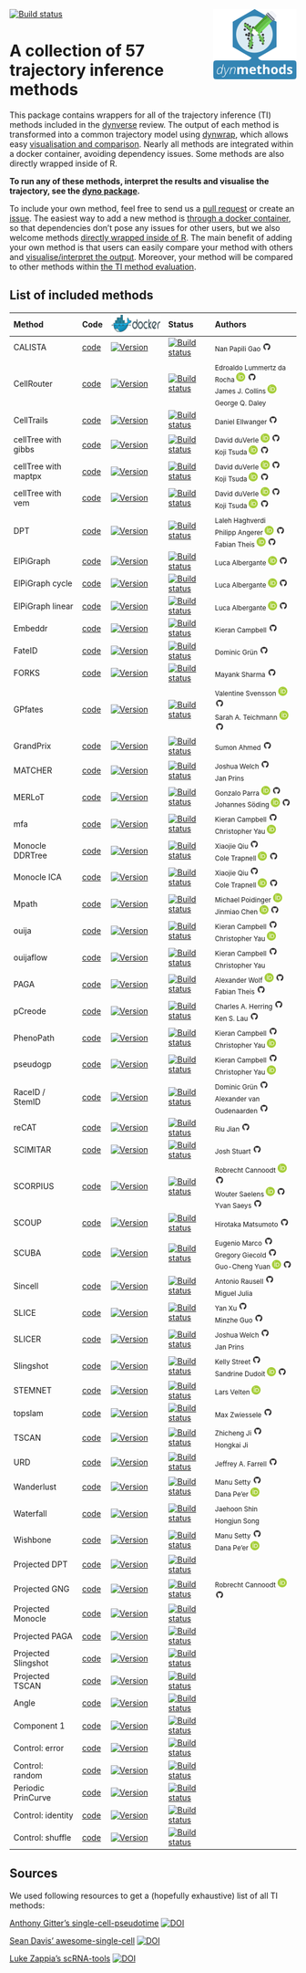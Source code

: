 
<!-- README.md is generated from README.Rmd. Please edit that file -->

<img src="man/figures/logo.png" align="right" /> [![Build
status](https://travis-ci.org/dynverse/dynmethods.svg?branch=master)](https://travis-ci.org/dynverse/dynmethods)

# A collection of 57 trajectory inference methods

This package contains wrappers for all of the trajectory inference (TI)
methods included in the
[dynverse](https://www.github.com/dynverse/dynverse) review. The output
of each method is transformed into a common trajectory model using
[dynwrap](https://www.github.com/dynverse/dynwrap), which allows easy
[visualisation and comparison](https://www.github.com/dynverse/dynplot).
Nearly all methods are integrated within a docker container, avoiding
dependency issues. Some methods are also directly wrapped inside of R.

**To run any of these methods, interpret the results and visualise the
trajectory, see the [dyno
package](https://www.github.com/dynverse/dyno).**

To include your own method, feel free to send us a [pull
request](https://github.com/dynverse/dynmethods/pulls) or create an
[issue](https://github.com/dynverse/dynmethods/labels/new%20method). The
easiest way to add a new method is [through a docker
container](https://dynverse.github.io/dynwrap/articles/create_ti_method_docker.html),
so that dependencies don’t pose any issues for other users, but we also
welcome methods [directly wrapped inside of
R](https://dynverse.github.io/dynwrap/articles/create_ti_method_r.html).
The main benefit of adding your own method is that users can easily
compare your method with others and [visualise/interpret the
output](https://www.github.com/dynverse/dyno). Moreover, your method
will be compared to other methods within [the TI method
evaluation](https://doi.org/10.1101/276907).

## List of included methods

| Method               | Code                                                       | <a href='https://hub.docker.com/u/dynverse/'><img src='man/figures/docker_logo.png' height='30'></a>                                    | Status                                                                                                                                            | Authors                                                                                                                                                                                                                                                                                                                                                                                                                                                                                                                                                                                  |
| :------------------- | :--------------------------------------------------------- | :-------------------------------------------------------------------------------------------------------------------------------------- | :------------------------------------------------------------------------------------------------------------------------------------------------ | :--------------------------------------------------------------------------------------------------------------------------------------------------------------------------------------------------------------------------------------------------------------------------------------------------------------------------------------------------------------------------------------------------------------------------------------------------------------------------------------------------------------------------------------------------------------------------------------- |
| CALISTA              | [code](https://github.com/dynverse/ti_calista)             | [![Version](https://img.shields.io/badge/Docker-v0.1.4-blue.svg?logo=docker)](https://hub.docker.com/r/dynverse/ti_calista)             | [![Build status](https://travis-ci.org/dynverse/ti_calista.svg?branch=master)](https://travis-ci.org/dynverse/ti_calista)                         | <sub>Nan Papili Gao <a href='https://github.com/nanp'><img src='man/figures/github_logo.png' height='16'></a></sub>                                                                                                                                                                                                                                                                                                                                                                                                                                                                      |
| CellRouter           | [code](https://github.com/dynverse/ti_cellrouter)          | [![Version](https://img.shields.io/badge/Docker-v0.1.2-blue.svg?logo=docker)](https://hub.docker.com/r/dynverse/ti_cellrouter)          | [![Build status](https://travis-ci.org/dynverse/ti_cellrouter.svg?branch=master)](https://travis-ci.org/dynverse/ti_cellrouter)                   | <sub>Edroaldo Lummertz da Rocha <a href='https://orcid.org/0000-0003-0537-4223'><img src='man/figures/orcid_logo.svg' height='16'></a> <a href='https://github.com/edroaldo'><img src='man/figures/github_logo.png' height='16'></a></sub><br><sub>James J. Collins <a href='https://orcid.org/0000-0003-0537-4223'><img src='man/figures/orcid_logo.svg' height='16'></a></sub><br><sub>George Q. Daley</sub>                                                                                                                                                                           |
| CellTrails           | [code](https://github.com/dynverse/ti_celltrails)          | [![Version](https://img.shields.io/badge/Docker-v0.1.1-blue.svg?logo=docker)](https://hub.docker.com/r/dynverse/ti_celltrails)          | [![Build status](https://travis-ci.org/dynverse/ti_celltrails.svg?branch=master)](https://travis-ci.org/dynverse/ti_celltrails)                   | <sub>Daniel Ellwanger <a href='https://github.com/dcellwanger'><img src='man/figures/github_logo.png' height='16'></a></sub>                                                                                                                                                                                                                                                                                                                                                                                                                                                             |
| cellTree with gibbs  | [code](https://github.com/dynverse/ti_celltree_gibbs)      | [![Version](https://img.shields.io/badge/Docker-v0.1.1-blue.svg?logo=docker)](https://hub.docker.com/r/dynverse/ti_celltree_gibbs)      | [![Build status](https://travis-ci.org/dynverse/ti_celltree_gibbs.svg?branch=master)](https://travis-ci.org/dynverse/ti_celltree_gibbs)           | <sub>David duVerle <a href='https://orcid.org/0000-0003-2836-0502'><img src='man/figures/orcid_logo.svg' height='16'></a> <a href='https://github.com/david-duverle'><img src='man/figures/github_logo.png' height='16'></a></sub><br><sub>Koji Tsuda <a href='https://orcid.org/0000-0002-4288-1606'><img src='man/figures/orcid_logo.svg' height='16'></a> <a href='https://github.com/tsudalab'><img src='man/figures/github_logo.png' height='16'></a></sub>                                                                                                                         |
| cellTree with maptpx | [code](https://github.com/dynverse/ti_celltree_maptpx)     | [![Version](https://img.shields.io/badge/Docker-v0.1.1-blue.svg?logo=docker)](https://hub.docker.com/r/dynverse/ti_celltree_maptpx)     | [![Build status](https://travis-ci.org/dynverse/ti_celltree_maptpx.svg?branch=master)](https://travis-ci.org/dynverse/ti_celltree_maptpx)         | <sub>David duVerle <a href='https://orcid.org/0000-0003-2836-0502'><img src='man/figures/orcid_logo.svg' height='16'></a> <a href='https://github.com/david-duverle'><img src='man/figures/github_logo.png' height='16'></a></sub><br><sub>Koji Tsuda <a href='https://orcid.org/0000-0002-4288-1606'><img src='man/figures/orcid_logo.svg' height='16'></a> <a href='https://github.com/tsudalab'><img src='man/figures/github_logo.png' height='16'></a></sub>                                                                                                                         |
| cellTree with vem    | [code](https://github.com/dynverse/ti_celltree_vem)        | [![Version](https://img.shields.io/badge/Docker-v0.1.1-blue.svg?logo=docker)](https://hub.docker.com/r/dynverse/ti_celltree_vem)        | [![Build status](https://travis-ci.org/dynverse/ti_celltree_vem.svg?branch=master)](https://travis-ci.org/dynverse/ti_celltree_vem)               | <sub>David duVerle <a href='https://orcid.org/0000-0003-2836-0502'><img src='man/figures/orcid_logo.svg' height='16'></a> <a href='https://github.com/david-duverle'><img src='man/figures/github_logo.png' height='16'></a></sub><br><sub>Koji Tsuda <a href='https://orcid.org/0000-0002-4288-1606'><img src='man/figures/orcid_logo.svg' height='16'></a> <a href='https://github.com/tsudalab'><img src='man/figures/github_logo.png' height='16'></a></sub>                                                                                                                         |
| DPT                  | [code](https://github.com/dynverse/ti_dpt)                 | [![Version](https://img.shields.io/badge/Docker-v0.1.1-blue.svg?logo=docker)](https://hub.docker.com/r/dynverse/ti_dpt)                 | [![Build status](https://travis-ci.org/dynverse/ti_dpt.svg?branch=master)](https://travis-ci.org/dynverse/ti_dpt)                                 | <sub>Laleh Haghverdi</sub><br><sub>Philipp Angerer <a href='https://orcid.org/0000-0002-0369-2888'><img src='man/figures/orcid_logo.svg' height='16'></a> <a href='https://github.com/flying-sheep'><img src='man/figures/github_logo.png' height='16'></a></sub><br><sub>Fabian Theis <a href='https://orcid.org/0000-0002-2419-1943'><img src='man/figures/orcid_logo.svg' height='16'></a> <a href='https://github.com/theislab'><img src='man/figures/github_logo.png' height='16'></a></sub>                                                                                        |
| ElPiGraph            | [code](https://github.com/dynverse/ti_elpigraph)           | [![Version](https://img.shields.io/badge/Docker-v0.1.1-blue.svg?logo=docker)](https://hub.docker.com/r/dynverse/ti_elpigraph)           | [![Build status](https://travis-ci.org/dynverse/ti_elpigraph.svg?branch=master)](https://travis-ci.org/dynverse/ti_elpigraph)                     | <sub>Luca Albergante <a href='https://orcid.org/0000-0001-8151-6989'><img src='man/figures/orcid_logo.svg' height='16'></a> <a href='https://github.com/Albluca'><img src='man/figures/github_logo.png' height='16'></a></sub>                                                                                                                                                                                                                                                                                                                                                           |
| ElPiGraph cycle      | [code](https://github.com/dynverse/ti_elpicycle)           | [![Version](https://img.shields.io/badge/Docker-v0.1.1-blue.svg?logo=docker)](https://hub.docker.com/r/dynverse/ti_elpicycle)           | [![Build status](https://travis-ci.org/dynverse/ti_elpicycle.svg?branch=master)](https://travis-ci.org/dynverse/ti_elpicycle)                     | <sub>Luca Albergante <a href='https://orcid.org/0000-0001-8151-6989'><img src='man/figures/orcid_logo.svg' height='16'></a> <a href='https://github.com/Albluca'><img src='man/figures/github_logo.png' height='16'></a></sub>                                                                                                                                                                                                                                                                                                                                                           |
| ElPiGraph linear     | [code](https://github.com/dynverse/ti_elpilinear)          | [![Version](https://img.shields.io/badge/Docker-v0.1.2-blue.svg?logo=docker)](https://hub.docker.com/r/dynverse/ti_elpilinear)          | [![Build status](https://travis-ci.org/dynverse/ti_elpilinear.svg?branch=master)](https://travis-ci.org/dynverse/ti_elpilinear)                   | <sub>Luca Albergante <a href='https://orcid.org/0000-0001-8151-6989'><img src='man/figures/orcid_logo.svg' height='16'></a> <a href='https://github.com/Albluca'><img src='man/figures/github_logo.png' height='16'></a></sub>                                                                                                                                                                                                                                                                                                                                                           |
| Embeddr              | [code](https://github.com/dynverse/ti_embeddr)             | [![Version](https://img.shields.io/badge/Docker-v0.1.1-blue.svg?logo=docker)](https://hub.docker.com/r/dynverse/ti_embeddr)             | [![Build status](https://travis-ci.org/dynverse/ti_embeddr.svg?branch=master)](https://travis-ci.org/dynverse/ti_embeddr)                         | <sub>Kieran Campbell <a href='https://github.com/kieranrcampbell'><img src='man/figures/github_logo.png' height='16'></a></sub>                                                                                                                                                                                                                                                                                                                                                                                                                                                          |
| FateID               | [code](https://github.com/dynverse/ti_fateid)              | [![Version](https://img.shields.io/badge/Docker-v0.1.2-blue.svg?logo=docker)](https://hub.docker.com/r/dynverse/ti_fateid)              | [![Build status](https://travis-ci.org/dynverse/ti_fateid.svg?branch=master)](https://travis-ci.org/dynverse/ti_fateid)                           | <sub>Dominic Grün <a href='https://github.com/dgrun'><img src='man/figures/github_logo.png' height='16'></a></sub>                                                                                                                                                                                                                                                                                                                                                                                                                                                                       |
| FORKS                | [code](https://github.com/dynverse/ti_forks)               | [![Version](https://img.shields.io/badge/Docker-v0.1.1-blue.svg?logo=docker)](https://hub.docker.com/r/dynverse/ti_forks)               | [![Build status](https://travis-ci.org/dynverse/ti_forks.svg?branch=master)](https://travis-ci.org/dynverse/ti_forks)                             | <sub>Mayank Sharma <a href='https://github.com/macsharma'><img src='man/figures/github_logo.png' height='16'></a></sub>                                                                                                                                                                                                                                                                                                                                                                                                                                                                  |
| GPfates              | [code](https://github.com/dynverse/ti_gpfates)             | [![Version](https://img.shields.io/badge/Docker-v0.1.1-blue.svg?logo=docker)](https://hub.docker.com/r/dynverse/ti_gpfates)             | [![Build status](https://travis-ci.org/dynverse/ti_gpfates.svg?branch=master)](https://travis-ci.org/dynverse/ti_gpfates)                         | <sub>Valentine Svensson <a href='https://orcid.org/0000-0002-9217-2330'><img src='man/figures/orcid_logo.svg' height='16'></a> <a href='https://github.com/vals'><img src='man/figures/github_logo.png' height='16'></a></sub><br><sub>Sarah A. Teichmann <a href='https://orcid.org/0000-0002-6294-6366'><img src='man/figures/orcid_logo.svg' height='16'></a> <a href='https://github.com/Teichlab'><img src='man/figures/github_logo.png' height='16'></a></sub>                                                                                                                     |
| GrandPrix            | [code](https://github.com/dynverse/ti_grandprix)           | [![Version](https://img.shields.io/badge/Docker-v0.1.2-blue.svg?logo=docker)](https://hub.docker.com/r/dynverse/ti_grandprix)           | [![Build status](https://travis-ci.org/dynverse/ti_grandprix.svg?branch=master)](https://travis-ci.org/dynverse/ti_grandprix)                     | <sub>Sumon Ahmed <a href='https://github.com/sumonahmedUoM'><img src='man/figures/github_logo.png' height='16'></a></sub>                                                                                                                                                                                                                                                                                                                                                                                                                                                                |
| MATCHER              | [code](https://github.com/dynverse/ti_matcher)             | [![Version](https://img.shields.io/badge/Docker-v0.1.1-blue.svg?logo=docker)](https://hub.docker.com/r/dynverse/ti_matcher)             | [![Build status](https://travis-ci.org/dynverse/ti_matcher.svg?branch=master)](https://travis-ci.org/dynverse/ti_matcher)                         | <sub>Joshua Welch <a href='https://github.com/jw156605'><img src='man/figures/github_logo.png' height='16'></a></sub><br><sub>Jan Prins</sub>                                                                                                                                                                                                                                                                                                                                                                                                                                            |
| MERLoT               | [code](https://github.com/dynverse/ti_merlot)              | [![Version](https://img.shields.io/badge/Docker-v0.1.1-blue.svg?logo=docker)](https://hub.docker.com/r/dynverse/ti_merlot)              | [![Build status](https://travis-ci.org/dynverse/ti_merlot.svg?branch=master)](https://travis-ci.org/dynverse/ti_merlot)                           | <sub>Gonzalo Parra <a href='https://orcid.org/0000-0003-2446-016X'><img src='man/figures/orcid_logo.svg' height='16'></a> <a href='https://github.com/gonzaparra'><img src='man/figures/github_logo.png' height='16'></a></sub><br><sub>Johannes Söding <a href='https://orcid.org/0000-0001-9642-8244'><img src='man/figures/orcid_logo.svg' height='16'></a> <a href='https://github.com/soedinglab'><img src='man/figures/github_logo.png' height='16'></a></sub>                                                                                                                     |
| mfa                  | [code](https://github.com/dynverse/ti_mfa)                 | [![Version](https://img.shields.io/badge/Docker-v0.1.2-blue.svg?logo=docker)](https://hub.docker.com/r/dynverse/ti_mfa)                 | [![Build status](https://travis-ci.org/dynverse/ti_mfa.svg?branch=master)](https://travis-ci.org/dynverse/ti_mfa)                                 | <sub>Kieran Campbell <a href='https://github.com/kieranrcampbell'><img src='man/figures/github_logo.png' height='16'></a></sub><br><sub>Christopher Yau <a href='https://orcid.org/0000-0001-7615-8523'><img src='man/figures/orcid_logo.svg' height='16'></a></sub>                                                                                                                                                                                                                                                                                                                     |
| Monocle DDRTree      | [code](https://github.com/dynverse/ti_monocle_ddrtree)     | [![Version](https://img.shields.io/badge/Docker-v0.1.1-blue.svg?logo=docker)](https://hub.docker.com/r/dynverse/ti_monocle_ddrtree)     | [![Build status](https://travis-ci.org/dynverse/ti_monocle_ddrtree.svg?branch=master)](https://travis-ci.org/dynverse/ti_monocle_ddrtree)         | <sub>Xiaojie Qiu <a href='https://github.com/Xiaojieqiu'><img src='man/figures/github_logo.png' height='16'></a></sub><br><sub>Cole Trapnell <a href='https://orcid.org/0000-0002-8105-4347'><img src='man/figures/orcid_logo.svg' height='16'></a> <a href='https://github.com/ctrapnell'><img src='man/figures/github_logo.png' height='16'></a></sub>                                                                                                                                                                                                                                 |
| Monocle ICA          | [code](https://github.com/dynverse/ti_monocle_ica)         | [![Version](https://img.shields.io/badge/Docker-v0.1.1-blue.svg?logo=docker)](https://hub.docker.com/r/dynverse/ti_monocle_ica)         | [![Build status](https://travis-ci.org/dynverse/ti_monocle_ica.svg?branch=master)](https://travis-ci.org/dynverse/ti_monocle_ica)                 | <sub>Xiaojie Qiu <a href='https://github.com/Xiaojieqiu'><img src='man/figures/github_logo.png' height='16'></a></sub><br><sub>Cole Trapnell <a href='https://orcid.org/0000-0002-8105-4347'><img src='man/figures/orcid_logo.svg' height='16'></a> <a href='https://github.com/ctrapnell'><img src='man/figures/github_logo.png' height='16'></a></sub>                                                                                                                                                                                                                                 |
| Mpath                | [code](https://github.com/dynverse/ti_mpath)               | [![Version](https://img.shields.io/badge/Docker-v0.1.2-blue.svg?logo=docker)](https://hub.docker.com/r/dynverse/ti_mpath)               | [![Build status](https://travis-ci.org/dynverse/ti_mpath.svg?branch=master)](https://travis-ci.org/dynverse/ti_mpath)                             | <sub>Michael Poidinger <a href='https://orcid.org/0000-0002-1047-2277'><img src='man/figures/orcid_logo.svg' height='16'></a></sub><br><sub>Jinmiao Chen <a href='https://orcid.org/0000-0001-7547-6423'><img src='man/figures/orcid_logo.svg' height='16'></a> <a href='https://github.com/jinmiaochen'><img src='man/figures/github_logo.png' height='16'></a></sub>                                                                                                                                                                                                                   |
| ouija                | [code](https://github.com/dynverse/ti_ouija)               | [![Version](https://img.shields.io/badge/Docker-v0.1.1-blue.svg?logo=docker)](https://hub.docker.com/r/dynverse/ti_ouija)               | [![Build status](https://travis-ci.org/dynverse/ti_ouija.svg?branch=master)](https://travis-ci.org/dynverse/ti_ouija)                             | <sub>Kieran Campbell <a href='https://github.com/kieranrcampbell'><img src='man/figures/github_logo.png' height='16'></a></sub><br><sub>Christopher Yau <a href='https://orcid.org/0000-0001-7615-8523'><img src='man/figures/orcid_logo.svg' height='16'></a></sub>                                                                                                                                                                                                                                                                                                                     |
| ouijaflow            | [code](https://github.com/dynverse/ti_ouijaflow)           | [![Version](https://img.shields.io/badge/Docker-v0.1.1-blue.svg?logo=docker)](https://hub.docker.com/r/dynverse/ti_ouijaflow)           | [![Build status](https://travis-ci.org/dynverse/ti_ouijaflow.svg?branch=master)](https://travis-ci.org/dynverse/ti_ouijaflow)                     | <sub>Kieran Campbell <a href='https://github.com/kieranrcampbell'><img src='man/figures/github_logo.png' height='16'></a></sub><br><sub>Christopher Yau</sub>                                                                                                                                                                                                                                                                                                                                                                                                                            |
| PAGA                 | [code](https://github.com/dynverse/ti_paga)                | [![Version](https://img.shields.io/badge/Docker-v0.1.2-blue.svg?logo=docker)](https://hub.docker.com/r/dynverse/ti_paga)                | [![Build status](https://travis-ci.org/dynverse/ti_paga.svg?branch=master)](https://travis-ci.org/dynverse/ti_paga)                               | <sub>Alexander Wolf <a href='https://orcid.org/0000-0002-8760-7838'><img src='man/figures/orcid_logo.svg' height='16'></a> <a href='https://github.com/falexwolf'><img src='man/figures/github_logo.png' height='16'></a></sub><br><sub>Fabian Theis <a href='https://github.com/theislab'><img src='man/figures/github_logo.png' height='16'></a></sub>                                                                                                                                                                                                                                 |
| pCreode              | [code](https://github.com/dynverse/ti_pcreode)             | [![Version](https://img.shields.io/badge/Docker-v0.1.1-blue.svg?logo=docker)](https://hub.docker.com/r/dynverse/ti_pcreode)             | [![Build status](https://travis-ci.org/dynverse/ti_pcreode.svg?branch=master)](https://travis-ci.org/dynverse/ti_pcreode)                         | <sub>Charles A. Herring <a href='https://github.com/herrinca'><img src='man/figures/github_logo.png' height='16'></a></sub><br><sub>Ken S. Lau <a href='https://github.com/KenLauLab'><img src='man/figures/github_logo.png' height='16'></a></sub>                                                                                                                                                                                                                                                                                                                                      |
| PhenoPath            | [code](https://github.com/dynverse/ti_phenopath)           | [![Version](https://img.shields.io/badge/Docker-v0.1.1-blue.svg?logo=docker)](https://hub.docker.com/r/dynverse/ti_phenopath)           | [![Build status](https://travis-ci.org/dynverse/ti_phenopath.svg?branch=master)](https://travis-ci.org/dynverse/ti_phenopath)                     | <sub>Kieran Campbell <a href='https://github.com/kieranrcampbell'><img src='man/figures/github_logo.png' height='16'></a></sub><br><sub>Christopher Yau <a href='https://orcid.org/0000-0001-7615-8523'><img src='man/figures/orcid_logo.svg' height='16'></a></sub>                                                                                                                                                                                                                                                                                                                     |
| pseudogp             | [code](https://github.com/dynverse/ti_pseudogp)            | [![Version](https://img.shields.io/badge/Docker-v0.1.1-blue.svg?logo=docker)](https://hub.docker.com/r/dynverse/ti_pseudogp)            | [![Build status](https://travis-ci.org/dynverse/ti_pseudogp.svg?branch=master)](https://travis-ci.org/dynverse/ti_pseudogp)                       | <sub>Kieran Campbell <a href='https://github.com/kieranrcampbell'><img src='man/figures/github_logo.png' height='16'></a></sub><br><sub>Christopher Yau <a href='https://orcid.org/0000-0001-7615-8523'><img src='man/figures/orcid_logo.svg' height='16'></a></sub>                                                                                                                                                                                                                                                                                                                     |
| RaceID / StemID      | [code](https://github.com/dynverse/ti_raceid_stemid)       | [![Version](https://img.shields.io/badge/Docker-v0.1.1-blue.svg?logo=docker)](https://hub.docker.com/r/dynverse/ti_raceid_stemid)       | [![Build status](https://travis-ci.org/dynverse/ti_raceid_stemid.svg?branch=master)](https://travis-ci.org/dynverse/ti_raceid_stemid)             | <sub>Dominic Grün <a href='https://github.com/dgrun'><img src='man/figures/github_logo.png' height='16'></a></sub><br><sub>Alexander van Oudenaarden <a href='https://github.com/avolab'><img src='man/figures/github_logo.png' height='16'></a></sub>                                                                                                                                                                                                                                                                                                                                   |
| reCAT                | [code](https://github.com/dynverse/ti_recat)               | [![Version](https://img.shields.io/badge/Docker-v0.1.1-blue.svg?logo=docker)](https://hub.docker.com/r/dynverse/ti_recat)               | [![Build status](https://travis-ci.org/dynverse/ti_recat.svg?branch=master)](https://travis-ci.org/dynverse/ti_recat)                             | <sub>Riu Jian <a href='https://github.com/louhzmaki'><img src='man/figures/github_logo.png' height='16'></a></sub>                                                                                                                                                                                                                                                                                                                                                                                                                                                                       |
| SCIMITAR             | [code](https://github.com/dynverse/ti_scimitar)            | [![Version](https://img.shields.io/badge/Docker-v0.1.1-blue.svg?logo=docker)](https://hub.docker.com/r/dynverse/ti_scimitar)            | [![Build status](https://travis-ci.org/dynverse/ti_scimitar.svg?branch=master)](https://travis-ci.org/dynverse/ti_scimitar)                       | <sub>Josh Stuart <a href='https://github.com/dimenwarper'><img src='man/figures/github_logo.png' height='16'></a></sub>                                                                                                                                                                                                                                                                                                                                                                                                                                                                  |
| SCORPIUS             | [code](https://github.com/dynverse/ti_scorpius)            | [![Version](https://img.shields.io/badge/Docker-v0.1.1-blue.svg?logo=docker)](https://hub.docker.com/r/dynverse/ti_scorpius)            | [![Build status](https://travis-ci.org/dynverse/ti_scorpius.svg?branch=master)](https://travis-ci.org/dynverse/ti_scorpius)                       | <sub>Robrecht Cannoodt <a href='https://orcid.org/0000-0003-3641-729X'><img src='man/figures/orcid_logo.svg' height='16'></a> <a href='https://github.com/rcannood'><img src='man/figures/github_logo.png' height='16'></a></sub><br><sub>Wouter Saelens <a href='https://orcid.org/0000-0002-7114-6248'><img src='man/figures/orcid_logo.svg' height='16'></a> <a href='https://github.com/zouter'><img src='man/figures/github_logo.png' height='16'></a></sub><br><sub>Yvan Saeys <a href='https://github.com/saeyslab'><img src='man/figures/github_logo.png' height='16'></a></sub> |
| SCOUP                | [code](https://github.com/dynverse/ti_scoup)               | [![Version](https://img.shields.io/badge/Docker-v0.1.1-blue.svg?logo=docker)](https://hub.docker.com/r/dynverse/ti_scoup)               | [![Build status](https://travis-ci.org/dynverse/ti_scoup.svg?branch=master)](https://travis-ci.org/dynverse/ti_scoup)                             | <sub>Hirotaka Matsumoto <a href='https://github.com/hmatsu1226'><img src='man/figures/github_logo.png' height='16'></a></sub>                                                                                                                                                                                                                                                                                                                                                                                                                                                            |
| SCUBA                | [code](https://github.com/dynverse/ti_scuba)               | [![Version](https://img.shields.io/badge/Docker-v0.1.1-blue.svg?logo=docker)](https://hub.docker.com/r/dynverse/ti_scuba)               | [![Build status](https://travis-ci.org/dynverse/ti_scuba.svg?branch=master)](https://travis-ci.org/dynverse/ti_scuba)                             | <sub>Eugenio Marco <a href='https://github.com/eugeniomarco'><img src='man/figures/github_logo.png' height='16'></a></sub><br><sub>Gregory Giecold <a href='https://github.com/GGiecold'><img src='man/figures/github_logo.png' height='16'></a></sub><br><sub>Guo-Cheng Yuan <a href='https://orcid.org/0000-0002-2283-4714'><img src='man/figures/orcid_logo.svg' height='16'></a> <a href='https://github.com/gcyuan'><img src='man/figures/github_logo.png' height='16'></a></sub>                                                                                                   |
| Sincell              | [code](https://github.com/dynverse/ti_sincell)             | [![Version](https://img.shields.io/badge/Docker-v0.1.1-blue.svg?logo=docker)](https://hub.docker.com/r/dynverse/ti_sincell)             | [![Build status](https://travis-ci.org/dynverse/ti_sincell.svg?branch=master)](https://travis-ci.org/dynverse/ti_sincell)                         | <sub>Antonio Rausell <a href='https://github.com/Cortalak'><img src='man/figures/github_logo.png' height='16'></a></sub><br><sub>Miguel Julia</sub>                                                                                                                                                                                                                                                                                                                                                                                                                                      |
| SLICE                | [code](https://github.com/dynverse/ti_slice)               | [![Version](https://img.shields.io/badge/Docker-v0.1.1-blue.svg?logo=docker)](https://hub.docker.com/r/dynverse/ti_slice)               | [![Build status](https://travis-ci.org/dynverse/ti_slice.svg?branch=master)](https://travis-ci.org/dynverse/ti_slice)                             | <sub>Yan Xu <a href='https://github.com/xu-lab'><img src='man/figures/github_logo.png' height='16'></a></sub><br><sub>Minzhe Guo <a href='https://github.com/minzheguo'><img src='man/figures/github_logo.png' height='16'></a></sub>                                                                                                                                                                                                                                                                                                                                                    |
| SLICER               | [code](https://github.com/dynverse/ti_slicer)              | [![Version](https://img.shields.io/badge/Docker-v0.1.2-blue.svg?logo=docker)](https://hub.docker.com/r/dynverse/ti_slicer)              | [![Build status](https://travis-ci.org/dynverse/ti_slicer.svg?branch=master)](https://travis-ci.org/dynverse/ti_slicer)                           | <sub>Joshua Welch <a href='https://github.com/jw156605'><img src='man/figures/github_logo.png' height='16'></a></sub><br><sub>Jan Prins</sub>                                                                                                                                                                                                                                                                                                                                                                                                                                            |
| Slingshot            | [code](https://github.com/dynverse/ti_slingshot)           | [![Version](https://img.shields.io/badge/Docker-v0.1.2-blue.svg?logo=docker)](https://hub.docker.com/r/dynverse/ti_slingshot)           | [![Build status](https://travis-ci.org/dynverse/ti_slingshot.svg?branch=master)](https://travis-ci.org/dynverse/ti_slingshot)                     | <sub>Kelly Street <a href='https://github.com/kstreet13'><img src='man/figures/github_logo.png' height='16'></a></sub><br><sub>Sandrine Dudoit <a href='https://orcid.org/0000-0002-6069-8629'><img src='man/figures/orcid_logo.svg' height='16'></a> <a href='https://github.com/sandrinedudoit'><img src='man/figures/github_logo.png' height='16'></a></sub>                                                                                                                                                                                                                          |
| STEMNET              | [code](https://github.com/dynverse/ti_stemnet)             | [![Version](https://img.shields.io/badge/Docker-v0.1.1-blue.svg?logo=docker)](https://hub.docker.com/r/dynverse/ti_stemnet)             | [![Build status](https://travis-ci.org/dynverse/ti_stemnet.svg?branch=master)](https://travis-ci.org/dynverse/ti_stemnet)                         | <sub>Lars Velten <a href='https://orcid.org/0000-0002-1233-5874'><img src='man/figures/orcid_logo.svg' height='16'></a></sub>                                                                                                                                                                                                                                                                                                                                                                                                                                                            |
| topslam              | [code](https://github.com/dynverse/ti_topslam)             | [![Version](https://img.shields.io/badge/Docker-v0.1.7-blue.svg?logo=docker)](https://hub.docker.com/r/dynverse/ti_topslam)             | [![Build status](https://travis-ci.org/dynverse/ti_topslam.svg?branch=master)](https://travis-ci.org/dynverse/ti_topslam)                         | <sub>Max Zwiessele <a href='https://github.com/mzwiessele'><img src='man/figures/github_logo.png' height='16'></a></sub>                                                                                                                                                                                                                                                                                                                                                                                                                                                                 |
| TSCAN                | [code](https://github.com/dynverse/ti_tscan)               | [![Version](https://img.shields.io/badge/Docker-v0.1.2-blue.svg?logo=docker)](https://hub.docker.com/r/dynverse/ti_tscan)               | [![Build status](https://travis-ci.org/dynverse/ti_tscan.svg?branch=master)](https://travis-ci.org/dynverse/ti_tscan)                             | <sub>Zhicheng Ji <a href='https://github.com/zji90'><img src='man/figures/github_logo.png' height='16'></a></sub><br><sub>Hongkai Ji</sub>                                                                                                                                                                                                                                                                                                                                                                                                                                               |
| URD                  | [code](https://github.com/dynverse/ti_urd)                 | [![Version](https://img.shields.io/badge/Docker-v0.1.1-blue.svg?logo=docker)](https://hub.docker.com/r/dynverse/ti_urd)                 | [![Build status](https://travis-ci.org/dynverse/ti_urd.svg?branch=master)](https://travis-ci.org/dynverse/ti_urd)                                 | <sub>Jeffrey A. Farrell <a href='https://github.com/farrellja'><img src='man/figures/github_logo.png' height='16'></a></sub>                                                                                                                                                                                                                                                                                                                                                                                                                                                             |
| Wanderlust           | [code](https://github.com/dynverse/ti_wanderlust)          | [![Version](https://img.shields.io/badge/Docker-v0.1.1-blue.svg?logo=docker)](https://hub.docker.com/r/dynverse/ti_wanderlust)          | [![Build status](https://travis-ci.org/dynverse/ti_wanderlust.svg?branch=master)](https://travis-ci.org/dynverse/ti_wanderlust)                   | <sub>Manu Setty <a href='https://github.com/ManuSetty'><img src='man/figures/github_logo.png' height='16'></a></sub><br><sub>Dana Pe’er <a href='https://orcid.org/0000-0002-9259-8817'><img src='man/figures/orcid_logo.svg' height='16'></a></sub>                                                                                                                                                                                                                                                                                                                                     |
| Waterfall            | [code](https://github.com/dynverse/ti_waterfall)           | [![Version](https://img.shields.io/badge/Docker-v0.1.1-blue.svg?logo=docker)](https://hub.docker.com/r/dynverse/ti_waterfall)           | [![Build status](https://travis-ci.org/dynverse/ti_waterfall.svg?branch=master)](https://travis-ci.org/dynverse/ti_waterfall)                     | <sub>Jaehoon Shin</sub><br><sub>Hongjun Song</sub>                                                                                                                                                                                                                                                                                                                                                                                                                                                                                                                                       |
| Wishbone             | [code](https://github.com/dynverse/ti_wishbone)            | [![Version](https://img.shields.io/badge/Docker-v0.1.2-blue.svg?logo=docker)](https://hub.docker.com/r/dynverse/ti_wishbone)            | [![Build status](https://travis-ci.org/dynverse/ti_wishbone.svg?branch=master)](https://travis-ci.org/dynverse/ti_wishbone)                       | <sub>Manu Setty <a href='https://github.com/ManuSetty'><img src='man/figures/github_logo.png' height='16'></a></sub><br><sub>Dana Pe’er <a href='https://orcid.org/0000-0002-9259-8817'><img src='man/figures/orcid_logo.svg' height='16'></a></sub>                                                                                                                                                                                                                                                                                                                                     |
| Projected DPT        | [code](https://github.com/dynverse/ti_projected_dpt)       | [![Version](https://img.shields.io/badge/Docker-v0.1.1-blue.svg?logo=docker)](https://hub.docker.com/r/dynverse/ti_projected_dpt)       | [![Build status](https://travis-ci.org/dynverse/ti_projected_dpt.svg?branch=master)](https://travis-ci.org/dynverse/ti_projected_dpt)             |                                                                                                                                                                                                                                                                                                                                                                                                                                                                                                                                                                                          |
| Projected GNG        | [code](https://github.com/dynverse/ti_projected_gng)       | [![Version](https://img.shields.io/badge/Docker-v0.1.1-blue.svg?logo=docker)](https://hub.docker.com/r/dynverse/ti_projected_gng)       | [![Build status](https://travis-ci.org/dynverse/ti_projected_gng.svg?branch=master)](https://travis-ci.org/dynverse/ti_projected_gng)             | <sub>Robrecht Cannoodt <a href='https://orcid.org/0000-0003-3641-729X'><img src='man/figures/orcid_logo.svg' height='16'></a> <a href='https://github.com/rcannood'><img src='man/figures/github_logo.png' height='16'></a></sub>                                                                                                                                                                                                                                                                                                                                                        |
| Projected Monocle    | [code](https://github.com/dynverse/ti_projected_monocle)   | [![Version](https://img.shields.io/badge/Docker-v0.1.1-blue.svg?logo=docker)](https://hub.docker.com/r/dynverse/ti_projected_monocle)   | [![Build status](https://travis-ci.org/dynverse/ti_projected_monocle.svg?branch=master)](https://travis-ci.org/dynverse/ti_projected_monocle)     |                                                                                                                                                                                                                                                                                                                                                                                                                                                                                                                                                                                          |
| Projected PAGA       | [code](https://github.com/dynverse/ti_projected_paga)      | [![Version](https://img.shields.io/badge/Docker-v0.1.3-blue.svg?logo=docker)](https://hub.docker.com/r/dynverse/ti_projected_paga)      | [![Build status](https://travis-ci.org/dynverse/ti_projected_paga.svg?branch=master)](https://travis-ci.org/dynverse/ti_projected_paga)           |                                                                                                                                                                                                                                                                                                                                                                                                                                                                                                                                                                                          |
| Projected Slingshot  | [code](https://github.com/dynverse/ti_projected_slingshot) | [![Version](https://img.shields.io/badge/Docker-v0.1.3-blue.svg?logo=docker)](https://hub.docker.com/r/dynverse/ti_projected_slingshot) | [![Build status](https://travis-ci.org/dynverse/ti_projected_slingshot.svg?branch=master)](https://travis-ci.org/dynverse/ti_projected_slingshot) |                                                                                                                                                                                                                                                                                                                                                                                                                                                                                                                                                                                          |
| Projected TSCAN      | [code](https://github.com/dynverse/ti_projected_tscan)     | [![Version](https://img.shields.io/badge/Docker-v0.1.1-blue.svg?logo=docker)](https://hub.docker.com/r/dynverse/ti_projected_tscan)     | [![Build status](https://travis-ci.org/dynverse/ti_projected_tscan.svg?branch=master)](https://travis-ci.org/dynverse/ti_projected_tscan)         |                                                                                                                                                                                                                                                                                                                                                                                                                                                                                                                                                                                          |
| Angle                | [code](https://github.com/dynverse/ti_angle)               | [![Version](https://img.shields.io/badge/Docker-v0.1.1-blue.svg?logo=docker)](https://hub.docker.com/r/dynverse/ti_angle)               | [![Build status](https://travis-ci.org/dynverse/ti_angle.svg?branch=master)](https://travis-ci.org/dynverse/ti_angle)                             |                                                                                                                                                                                                                                                                                                                                                                                                                                                                                                                                                                                          |
| Component 1          | [code](https://github.com/dynverse/ti_comp1)               | [![Version](https://img.shields.io/badge/Docker-v0.1.1-blue.svg?logo=docker)](https://hub.docker.com/r/dynverse/ti_comp1)               | [![Build status](https://travis-ci.org/dynverse/ti_comp1.svg?branch=master)](https://travis-ci.org/dynverse/ti_comp1)                             |                                                                                                                                                                                                                                                                                                                                                                                                                                                                                                                                                                                          |
| Control: error       | [code](https://github.com/dynverse/ti_error)               | [![Version](https://img.shields.io/badge/Docker-v0.1.1-blue.svg?logo=docker)](https://hub.docker.com/r/dynverse/ti_error)               | [![Build status](https://travis-ci.org/dynverse/ti_error.svg?branch=master)](https://travis-ci.org/dynverse/ti_error)                             |                                                                                                                                                                                                                                                                                                                                                                                                                                                                                                                                                                                          |
| Control: random      | [code](https://github.com/dynverse/ti_random)              | [![Version](https://img.shields.io/badge/Docker-v0.1.1-blue.svg?logo=docker)](https://hub.docker.com/r/dynverse/ti_random)              | [![Build status](https://travis-ci.org/dynverse/ti_random.svg?branch=master)](https://travis-ci.org/dynverse/ti_random)                           |                                                                                                                                                                                                                                                                                                                                                                                                                                                                                                                                                                                          |
| Periodic PrinCurve   | [code](https://github.com/dynverse/ti_periodpc)            | [![Version](https://img.shields.io/badge/Docker-v0.1.1-blue.svg?logo=docker)](https://hub.docker.com/r/dynverse/ti_periodpc)            | [![Build status](https://travis-ci.org/dynverse/ti_periodpc.svg?branch=master)](https://travis-ci.org/dynverse/ti_periodpc)                       |                                                                                                                                                                                                                                                                                                                                                                                                                                                                                                                                                                                          |
| Control: identity    | [code](https://github.com/dynverse/ti_identity)            | [![Version](https://img.shields.io/badge/Docker-v0.1.1-blue.svg?logo=docker)](https://hub.docker.com/r/dynverse/ti_identity)            | [![Build status](https://travis-ci.org/dynverse/ti_identity.svg?branch=master)](https://travis-ci.org/dynverse/ti_identity)                       |                                                                                                                                                                                                                                                                                                                                                                                                                                                                                                                                                                                          |
| Control: shuffle     | [code](https://github.com/dynverse/ti_shuffle)             | [![Version](https://img.shields.io/badge/Docker-v0.1.1-blue.svg?logo=docker)](https://hub.docker.com/r/dynverse/ti_shuffle)             | [![Build status](https://travis-ci.org/dynverse/ti_shuffle.svg?branch=master)](https://travis-ci.org/dynverse/ti_shuffle)                         |                                                                                                                                                                                                                                                                                                                                                                                                                                                                                                                                                                                          |

## Sources

We used following resources to get a (hopefully exhaustive) list of all
TI methods:

[Anthony Gitter’s
single-cell-pseudotime](https://github.com/agitter/single-cell-pseudotime)
[![DOI](https://zenodo.org/badge/DOI/10.5281/zenodo.1297423.svg)](https://doi.org/10.5281/zenodo.1297423)

[Sean Davis’
awesome-single-cell](https://github.com/seandavi/awesome-single-cell)
[![DOI](https://zenodo.org/badge/DOI/10.5281/zenodo.1294021.svg)](https://doi.org/10.5281/zenodo.1294021)

[Luke Zappia’s scRNA-tools](https://www.scrna-tools.org)
[![DOI](https://zenodo.org/badge/DOI/10.1101/206573.svg)](https://doi.org/10.1101/206573)
